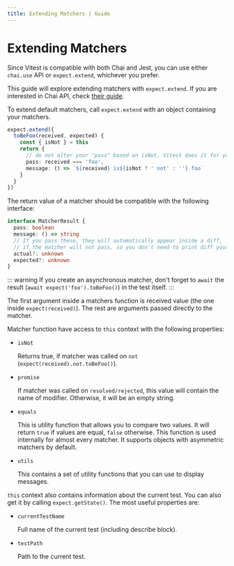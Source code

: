 ```yaml
---
title: Extending Matchers | Guide
---
```


# Extending Matchers

Since Vitest is compatible with both Chai and Jest, you can use either `chai.use` API or `expect.extend`, whichever you prefer.

This guide will explore extending matchers with `expect.extend`. If you are interested in Chai API, check [their guide](https://www.chaijs.com/guide/plugins/).

To extend default matchers, call `expect.extend` with an object containing your matchers.

```ts
expect.extend({
  toBeFoo(received, expected) {
    const { isNot } = this
    return {
      // do not alter your "pass" based on isNot. Vitest does it for you
      pass: received === 'foo',
      message: () => `${received} is${isNot ? ' not' : ''} foo`
    }
  }
})
```

The return value of a matcher should be compatible with the following interface:

```ts
interface MatcherResult {
  pass: boolean
  message: () => string
  // If you pass these, they will automatically appear inside a diff,
  // if the matcher will not pass, so you don't need to print diff yourself
  actual?: unknown
  expected?: unknown
}
```

::: warning
If you create an asynchronous matcher, don't forget to `await` the result (`await expect('foo').toBeFoo()`) in the test itself.
:::

The first argument inside a matchers function is received value (the one inside `expect(received)`). The rest are arguments passed directly to the matcher.

Matcher function have access to `this` context with the following properties:

- `isNot`

  Returns true, if matcher was called on `not` (`expect(received).not.toBeFoo()`).

- `promise`

  If matcher was called on `resolved/rejected`, this value will contain the name of modifier. Otherwise, it will be an empty string.

- `equals`

  This is utility function that allows you to compare two values. It will return `true` if values are equal, `false` otherwise. This function is used internally for almost every matcher.
  It supports objects with asymmetric matchers by default.

- `utils`

  This contains a set of utility functions that you can use to display messages.

`this` context also contains information about the current test. You can also get it by calling `expect.getState()`. The most useful properties are:

- `currentTestName`

  Full name of the current test (including describe block).

- `testPath`

  Path to the current test.
